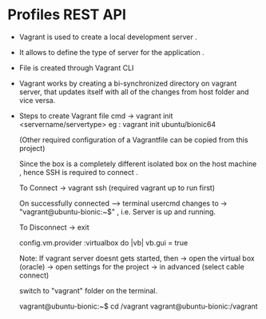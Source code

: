 # Profiles REST API

<!-------------------------------- VAGRANT ----------------------------------->

- Vagrant is used to create a local development server . 
- It allows to define the type of server for the application .
- File is created through Vagrant CLI
- Vagrant works by creating a bi-synchronized directory on vagrant server, that updates itself with all of the changes from host
  folder and vice versa.
   
   <!-- Create Vagrant file -->

* Steps to create Vagrant file 
   cmd -> vagrant init <servername/servertype>
        eg : vagrant init ubuntu/bionic64
   
    (Other required configuration of a Vagrantfile can be copied from this project)

   <!-- Run Vagrant file --> 

    Since the box is a completely different isolated box on the host machine , hence SSH is required to connect .
    
    To Connect  ->
     vagrant ssh  (required vagrant up to run first) 

     On successfully connected --> terminal usercmd changes to -> "vagrant@ubuntu-bionic:~$" , i.e. Server is up and running.

    To Disconnect ->
     exit  
   
   <!-- See Vagrant UI  --> 

     config.vm.provider :virtualbox do |vb|
     vb.gui = true

     Note: If vagrant server doesnt gets started, then
       -> open the virtual box (oracle) -> open settings for the project -> in advanced (select cable connect)

   <!-- Vagrant synced folder  --> 

    switch to "vagrant" folder on the terminal.

    vagrant@ubuntu-bionic:~$ cd /vagrant
    vagrant@ubuntu-bionic:/vagrant
       

<!-------------------------------- RUN CODE FROM HOST TO VAGRANT SERVER ----------------------------------->
